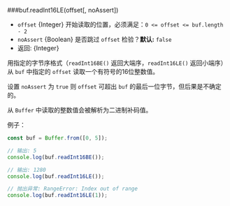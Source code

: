 ###buf.readInt16LE(offset[, noAssert])

* `offset` {Integer} 开始读取的位置，必须满足：`0 <= offset <= buf.length - 2`
* `noAssert` {Boolean} 是否跳过 `offset` 检验？**默认:** `false`
* 返回: {Integer}

用指定的字节序格式（`readInt16BE()` 返回大端序，`readInt16LE()` 返回小端序）从 `buf` 中指定的 `offset` 读取一个有符号的16位整数值。

设置 `noAssert` 为 `true` 则 `offset` 可超出 `buf` 的最后一位字节，但后果是不确定的。

从 `Buffer` 中读取的整数值会被解析为二进制补码值。

例子：

```js
const buf = Buffer.from([0, 5]);

// 输出: 5
console.log(buf.readInt16BE());

// 输出: 1280
console.log(buf.readInt16LE());

// 抛出异常: RangeError: Index out of range
console.log(buf.readInt16LE(1));
```

